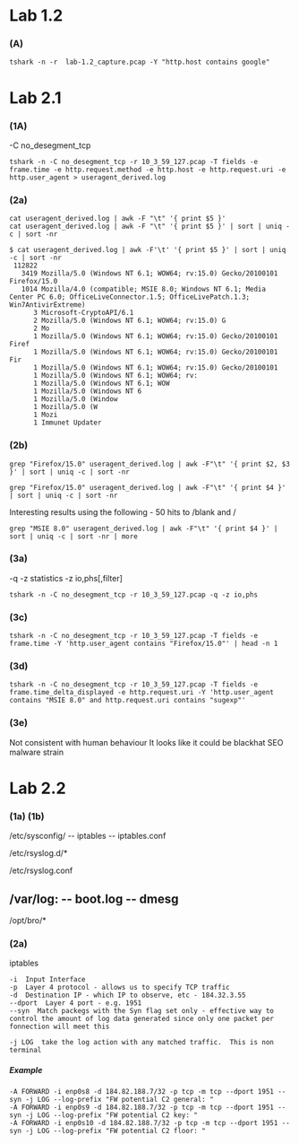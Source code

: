 # Lab 1.2

### (A)

```
tshark -n -r  lab-1.2_capture.pcap -Y "http.host contains google"
```


# Lab 2.1

### (1A)

-C no_desegment_tcp

```
tshark -n -C no_desegment_tcp -r 10_3_59_127.pcap -T fields -e frame.time -e http.request.method -e http.host -e http.request.uri -e http.user_agent > useragent_derived.log
```

### (2a)

```
cat useragent_derived.log | awk -F "\t" '{ print $5 }'
cat useragent_derived.log | awk -F "\t" '{ print $5 }' | sort | uniq -c | sort -nr
```

```
$ cat useragent_derived.log | awk -F'\t' '{ print $5 }' | sort | uniq -c | sort -nr
 112822 
   3419 Mozilla/5.0 (Windows NT 6.1; WOW64; rv:15.0) Gecko/20100101 Firefox/15.0
   1014 Mozilla/4.0 (compatible; MSIE 8.0; Windows NT 6.1; Media Center PC 6.0; OfficeLiveConnector.1.5; OfficeLivePatch.1.3; Win7AntivirExtreme)
      3 Microsoft-CryptoAPI/6.1
      2 Mozilla/5.0 (Windows NT 6.1; WOW64; rv:15.0) G
      2 Mo
      1 Mozilla/5.0 (Windows NT 6.1; WOW64; rv:15.0) Gecko/20100101 Firef
      1 Mozilla/5.0 (Windows NT 6.1; WOW64; rv:15.0) Gecko/20100101 Fir
      1 Mozilla/5.0 (Windows NT 6.1; WOW64; rv:15.0) Gecko/20100101 
      1 Mozilla/5.0 (Windows NT 6.1; WOW64; rv:
      1 Mozilla/5.0 (Windows NT 6.1; WOW
      1 Mozilla/5.0 (Windows NT 6
      1 Mozilla/5.0 (Window
      1 Mozilla/5.0 (W
      1 Mozi
      1 Immunet Updater
```


### (2b)

```
grep "Firefox/15.0" useragent_derived.log | awk -F"\t" '{ print $2, $3 }' | sort | uniq -c | sort -nr
```

```
grep "Firefox/15.0" useragent_derived.log | awk -F"\t" '{ print $4 }' | sort | uniq -c | sort -nr
```

Interesting results using the following - 50 hits to /blank and /

```
grep "MSIE 8.0" useragent_derived.log | awk -F"\t" '{ print $4 }' | sort | uniq -c | sort -nr | more
```

### (3a)

-q 
-z statistics
-z io,phs[,filter]

```
tshark -n -C no_desegment_tcp -r 10_3_59_127.pcap -q -z io,phs
```


### (3c)

```
tshark -n -C no_desegment_tcp -r 10_3_59_127.pcap -T fields -e frame.time -Y 'http.user_agent contains "Firefox/15.0"' | head -n 1
```

### (3d)

```
tshark -n -C no_desegment_tcp -r 10_3_59_127.pcap -T fields -e frame.time_delta_displayed -e http.request.uri -Y 'http.user_agent contains "MSIE 8.0" and http.request.uri contains "sugexp"'
```

### (3e)

Not consistent with human behaviour
It looks like it could be blackhat SEO malware strain


# Lab 2.2

### (1a) (1b)

/etc/sysconfig/
-- iptables
-- iptables.conf

/etc/rsyslog.d/*

/etc/rsyslog.conf

/var/log:
-- boot.log
-- dmesg
-- 

/opt/bro/*


### (2a)

iptables

```
-i  Input Interface
-p  Layer 4 protocol - allows us to specify TCP traffic
-d  Destination IP - which IP to observe, etc - 184.32.3.55
--dport  Layer 4 port - e.g. 1951
--syn  Match packegs with the Syn flag set only - effective way to control the amount of log data generated since only one packet per fonnection will meet this

-j LOG  take the log action with any matched traffic.  This is non terminal 
```

##### Example

```
-A FORWARD -i enp0s8 -d 184.82.188.7/32 -p tcp -m tcp --dport 1951 --syn -j LOG --log-prefix "FW potential C2 general: "
-A FORWARD -i enp0s9 -d 184.82.188.7/32 -p tcp -m tcp --dport 1951 --syn -j LOG --log-prefix "FW potential C2 key: "
-A FORWARD -i enp0s10 -d 184.82.188.7/32 -p tcp -m tcp --dport 1951 --syn -j LOG --log-prefix "FW potential C2 floor: "
```

